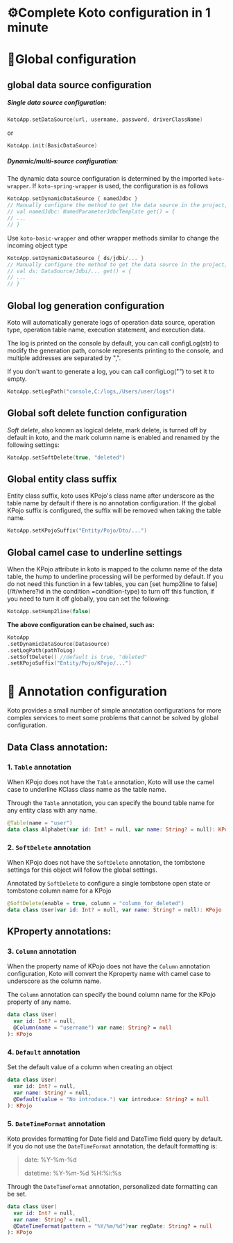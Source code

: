 # ⚙️Complete Koto configuration in 1 minute

# 📌Global configuration

## global data source configuration

##### Single data source configuration:

```kotlin
KotoApp.setDataSource(url, username, password, driverClassName)
```

or

```kotlin
KotoApp.init(BasicDataSource)
```

##### Dynamic/multi-source configuration:

The dynamic data source configuration is determined by the imported <code>koto-wrapper</code>. If <code>koto-spring-wrapper</code> is used, the configuration is as follows

```kotlin
KotoApp.setDynamicDataSource { namedJdbc }
// Manually configure the method to get the data source in the project, such as:
// val namedJdbc: NamedParameterJdbcTemplate get() = {
// ...
// }
```

Use <code>koto-basic-wrapper</code> and other wrapper methods similar to change the incoming object type

```kotlin
KotoApp.setDynamicDataSource { ds/jdbi/... }
// Manually configure the method to get the data source in the project, such as:
// val ds: DataSource/Jdbi/... get() = {
// ...
// }
```

## Global log generation configuration

Koto will automatically generate logs of operation data source, operation type, operation table name, execution statement, and execution data.

The log is printed on the console by default, you can call configLog(str) to modify the generation path,
console represents printing to the console, and multiple addresses are separated by ",".

If you don't want to generate a log, you can call configLog("") to set it to empty.

```kotlin
KotoApp.setLogPath("console,C:/logs,/Users/user/logs")
```

## Global soft delete function configuration

*Soft delete*, also known as logical delete, mark delete, is turned off by default in koto, and the mark column name is enabled and renamed by the following settings:

```kotlin
KotoApp.setSoftDelete(true, "deleted")
```

## Global entity class suffix

Entity class suffix, koto uses KPojo's class name after underscore as the table name by default if there is no annotation configuration. If the global KPojo suffix is ​​configured, the suffix will be removed when taking the table name.

```kotlin
KotoApp.setKPojoSuffix("Entity/Pojo/Dto/...")
```



## Global camel case to underline settings

When the KPojo attribute in koto is mapped to the column name of the data table, the hump to underline processing will be performed by default. If you do not need this function in a few tables, you can [set hump2line to false](/#/where?id in the condition =condition-type) to turn off this function, if you need to turn it off globally, you can set the following:

```kotlin
KotoApp.setHump2line(false)
```



**The above configuration can be chained, such as:**

```kotlin
KotoApp
.setDynamicDataSource(Datasource)
.setLogPath(pathToLog)
.setSoftDelete() //default is true, "deleted"
.setKPojoSuffix("Entity/Pojo/KPojo/...")
```



# 📌 Annotation configuration



Koto provides a small number of simple annotation configurations for more complex services to meet some problems that cannot be solved by global configuration.



## Data Class annotation:

### 1. `Table` annotation

When KPojo does not have the <code>Table</code> annotation, Koto will use the camel case to underline KClass class name as the table name.

Through the <code>Table</code> annotation, you can specify the bound table name for any entity class with any name.

```kotlin
@Table(name = "user")
data class Alphabet(var id: Int? = null, var name: String? = null): KPojo
```



### 2. `SoftDelete` annotation

When KPojo does not have the <code>SoftDelete</code> annotation, the tombstone settings for this object will follow the global settings.

Annotated by <code>SoftDelete</code> to configure a single tombstone open state or tombstone column name for a KPojo

```kotlin
@SoftDelete(enable = true, column = "column_for_deleted")
data class User(var id: Int? = null, var name: String? = null): KPojo
```



## KProperty annotations:

### 3. `Column` annotation

When the property name of KPojo does not have the <code>Column</code> annotation configuration, Koto will convert the Kproperty name with camel case to underscore as the column name.

The <code>Column</code> annotation can specify the bound column name for the KPojo property of any name.

```kotlin
data class User(
  var id: Int? = null,
  @Column(name = "username") var name: String? = null
): KPojo
```



### 4. `Default` annotation

Set the default value of a column when creating an object

```kotlin
data class User(
  var id: Int? = null,
  var name: String? = null,
  @Default(value = "No introduce.") var introduce: String? = null
): KPojo
```



### 5. `DateTimeFormat` annotation

Koto provides formatting for Date field and DateTime field query by default. If you do not use the <code>DateTimeFormat</code> annotation, the default formatting is:

> date: %Y-%m-%d
>
> datetime: %Y-%m-%d %H:%i:%s

Through the <code>DateTimeFormat</code> annotation, personalized date formatting can be set.



```kotlin
data class User(
  var id: Int? = null,
  var name: String? = null,
  @DateTimeFormat(pattern = "%Y/%m/%d")var regDate: String? = null
): KPojo
```
